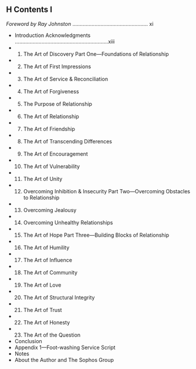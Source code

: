## H Contents I

_Foreword by Ray Johnston_ ................................................... xi

- Introduction Acknowledgments ...............................................................xiii
- 1. The Art of Discovery Part One—Foundations of Relationship
- 2. The Art of First Impressions
- 3. The Art of Service & Reconciliation
- 4. The Art of Forgiveness
- 5. The Purpose of Relationship
- 6. The Art of Relationship
- 7. The Art of Friendship
- 8. The Art of Transcending Differences
- 9. The Art of Encouragement
- 10. The Art of Vulnerability
- 11. The Art of Unity
- 12. Overcoming Inhibition & Insecurity Part Two—Overcoming Obstacles to Relationship
- 13. Overcoming Jealousy
- 14. Overcoming Unhealthy Relationships
- 15. The Art of Hope Part Three—Building Blocks of Relationship
- 16. The Art of Humility
- 17. The Art of Influence
- 18. The Art of Community
- 19. The Art of Love
- 20. The Art of Structural Integrity
- 21. The Art of Trust
- 22. The Art of Honesty
- 23. The Art of the Question
- Conclusion
- Appendix 1—Foot-washing Service Script
- Notes
- About the Author and The Sophos Group

